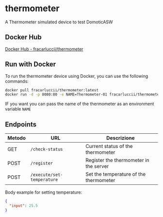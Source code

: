 # thermometer

A Thermometer simulated device to test DomoticASW

## Docker Hub

[Docker Hub - fracarluccii/thermometer](https://hub.docker.com/repository/docker/fracarluccii/thermometer/general)

## Run with Docker

To run the thermometer device using Docker, you can use the following commands:

```bash
docker pull fracarluccii/thermometer:latest
docker run -d -p 8080:80 -e NAME=Thermometer-01 fracarluccii/thermometer
```

IF you want you can pass the name of the thermometer as an environment variable `NAME`

## Endpoints

| Metodo | URL                       | Descrizione                            |
| ------ | ------------------------- | -------------------------------------- |
| GET    | `/check-status`           | Current status of the thermometer      |
| POST   | `/register`               | Register the thermometer in the server |
| POST   | `/execute/set-temperature`| Set the temperature of the thermometer |

Body example for setting temperature:

```json
{
  "input": 25.5
}
```

